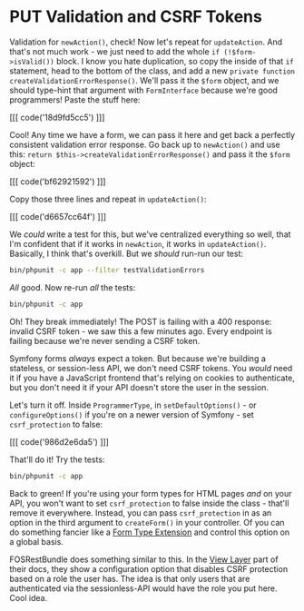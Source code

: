 # PUT Validation and CSRF Tokens

Validation for `newAction()`, check! Now let's repeat for `updateAction`. And that's
not much work - we just need to add the whole `if (!$form->isValid())` block. I know
you hate duplication, so copy the inside of that `if` statement, head to the bottom
of the class, and add a new `private function createValidationErrorResponse()`. We'll
pass it the `$form` object, and we should type-hint that argument with `FormInterface`
because we're good programmers! Paste the stuff here:

[[[ code('18d9fd5cc5') ]]]

Cool! Any time we have a form, we can pass it here and get back a perfectly consistent
validation error response. Go back up to `newAction()` and use this:
`return $this->createValidationErrorResponse()` and pass it the `$form` object:

[[[ code('bf62921592') ]]]

Copy those three lines and repeat in `updateAction()`:

[[[ code('d6657cc64f') ]]]

We *could* write a test for this, but we've centralized everything so well, that
I'm confident that if it works in `newAction`, it works in `updateAction()`. Basically,
I think that's overkill. But we *should* run-run our test:

```bash
bin/phpunit -c app --filter testValidationErrors
```

*All* good. Now re-run *all* the tests:

```bash
bin/phpunit -c app
```

Oh! They break immediately! The POST is failing with a 400 response: invalid CSRF
token - we saw this a few minutes ago. Every endpoint is failing because we're never
sending a CSRF token.

Symfony forms *always* expect a token. But because we're building a stateless, or
session-less API, we don't need CSRF tokens. You *would* need it if you have a JavaScript
frontend that's relying on cookies to authenticate, but you don't need it if your
API doesn't store the user in the session.

Let's turn it off. Inside `ProgrammerType`, in `setDefaultOptions()` - or `configureOptions()`
if you're on a newer version of Symfony - set `csrf_protection` to false:

[[[ code('986d2e6da5') ]]]

That'll do it! Try the tests:

```bash
bin/phpunit -c app
```

Back to green! If you're using your form types for HTML pages *and* on your API,
you won't want to set `csrf_protection` to false inside the class - that'll remove
it everywhere. Instead, you can pass `csrf_protection` in as an option in the third
argument to `createForm()` in your controller. Of you can do something fancier like
a [Form Type Extension](http://symfony.com/doc/current/cookbook/form/create_form_type_extension.html)
and control this option on a global basis.

FOSRestBundle does something similar to this. In the [View Layer](http://symfony.com/doc/current/bundles/FOSRestBundle/2-the-view-layer.html#csrf-validation)
part of their docs, they show a configuration option that disables CSRF protection
based on a role the user has. The idea is that only users that are authenticated
via the sessionless-API would have the role you put here. Cool idea.
